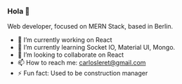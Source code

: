 ### Hola 👋

Web developer, focused on MERN Stack, based in Berlin.

- 🔭 I’m currently working on React
- 🌱 I’m currently learning Socket IO, Material UI, Mongo.
- 👯 I’m looking to collaborate on React
- 📫 How to reach me: carlosleret@gmail.com
- ⚡ Fun fact: Used to be construction manager
